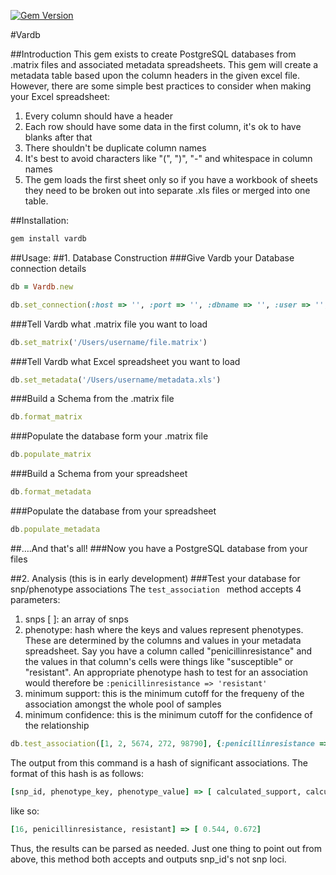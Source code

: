 [![Gem Version](https://badge.fury.io/rb/vardb.png)](http://badge.fury.io/rb/vardb)

#Vardb

##Introduction
This gem exists to create PostgreSQL databases from .matrix files and associated metadata spreadsheets. This gem will create a metadata table based upon the column headers in the given excel file. However, there are some simple best practices to consider when making your Excel spreadsheet: 

1. Every column should have a header
2. Each row should have some data in the first column, it's ok to have blanks after that 
3. There shouldn't be duplicate column names
4. It's best to avoid characters like "(", ")", "-" and whitespace in column names 
5. The gem loads the first sheet only so if you have a workbook of sheets they need to be broken out into separate .xls files or merged into one table.

##Installation:
```ruby
gem install vardb
```

##Usage:
##1. Database Construction
###Give Vardb your Database connection details
```ruby
db = Vardb.new
```

```ruby
db.set_connection(:host => '', :port => '', :dbname => '', :user => '', :password => '')
```
                     
###Tell Vardb what .matrix file you want to load
```ruby
db.set_matrix('/Users/username/file.matrix')
```        

###Tell Vardb what Excel spreadsheet you want to load
```ruby
db.set_metadata('/Users/username/metadata.xls')
```                                          

###Build a Schema from the .matrix file
```ruby
db.format_matrix
```                     

###Populate the database form your .matrix file                     
```ruby
db.populate_matrix
```

###Build a Schema from your spreadsheet
```ruby
db.format_metadata
```
                     
###Populate the database from your spreadsheet
```ruby
db.populate_metadata
```

##….And that's all!
###Now you have a PostgreSQL database from your files

##2. Analysis (this is in early development)
###Test your database for snp/phenotype associations
The ```test_association ``` method accepts 4 parameters:

1. snps [ ]: an array of snps
2. phenotype: hash where the keys and values represent phenotypes. These are determined by the columns and values in your metadata spreadsheet. Say you have a column called "penicillinresistance" and the values in that column's cells were things like "susceptible" or "resistant". An appropriate phenotype hash to test for an association would therefore be ```:penicillinresistance => 'resistant' ```
3. minimum support: this is the minimum cutoff for the frequeny of the association amongst the whole pool of samples
4. minimum confidence: this is the minimum cutoff for the confidence of the relationship

```ruby
db.test_association([1, 2, 5674, 272, 98790], {:penicillinresistance => 'resistant'}, 0.4, 0.5)
```

The output from this command is a hash of significant associations. The format of this hash is as follows:
```ruby
[snp_id, phenotype_key, phenotype_value] => [ calculated_support, calculated_confidence]
```

like so:

``` ruby
[16, penicillinresistance, resistant] => [ 0.544, 0.672]
```

Thus, the results can be parsed as needed. Just one thing to point out from above, this method both accepts and outputs snp_id's not snp loci.


